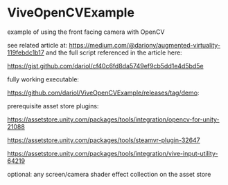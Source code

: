 # ViveOpenCVExample
example of using the front facing camera with OpenCV

see related article at: https://medium.com/@dariony/augmented-virtuality-119febdc1b17 and the full script referenced in the article here:

https://gist.github.com/dariol/cf40c6fd8da5749ef9cb5dd1e4d5bd5e


fully working executable:

https://github.com/dariol/ViveOpenCVExample/releases/tag/demo: 



prerequisite asset store plugins: 

https://assetstore.unity.com/packages/tools/integration/opencv-for-unity-21088

https://assetstore.unity.com/packages/tools/steamvr-plugin-32647

https://assetstore.unity.com/packages/tools/integration/vive-input-utility-64219


optional: any screen/camera shader effect collection on the asset store
